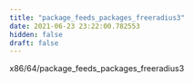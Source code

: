 ```yaml
---
title: "package_feeds_packages_freeradius3"
date: 2021-06-23 23:22:00.782553
hidden: false
draft: false
---
```


x86/64/package_feeds_packages_freeradius3

